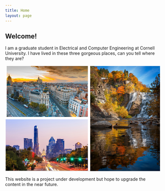 ```yaml
---
title: Home
layout: page
---
```


## Welcome!

I am a graduate student in Electrical and Computer Engineering at Cornell University. I have lived in these three gorgeous places, can you tell where they are?

![](public/img/cities.png)

This website is a project under development but hope to upgrade the content in the near future.